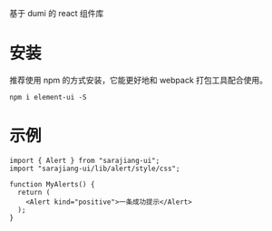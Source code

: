 基于 dumi 的 react 组件库

# 安装

推荐使用 npm 的方式安装，它能更好地和 webpack 打包工具配合使用。

```
npm i element-ui -S
```

# 示例

```
import { Alert } from "sarajiang-ui";
import "sarajiang-ui/lib/alert/style/css";

function MyAlerts() {
  return (
    <Alert kind="positive">一条成功提示</Alert>
  );
}
```
